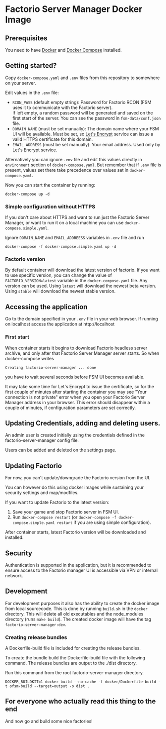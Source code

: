 # Factorio Server Manager Docker Image

## Prerequisites
You need to have [Docker](https://www.digitalocean.com/community/tutorials/how-to-install-and-use-docker-on-ubuntu-20-04)
and [Docker Compose](https://docs.docker.com/compose/install/) installed.

## Getting started?

Copy `docker-compose.yaml` and `.env` files from this repository to somewhere on your server.

Edit values in the `.env` file:
* `RCON_PASS` (default empty string): Password for Factorio RCON (FSM uses it to communicate with the Factorio server). \
  If left empty, a random password will be generated and saved on the first start of the server. You can see the password in `fsm-data/conf.json` file.
* `DOMAIN_NAME` (must be set manually): The domain name where your FSM UI will be available. Must be set,
  so [Let's Encrypt](https://letsencrypt.org/) service can issue a valid HTTPS certificate for this domain.
* `EMAIL_ADDRESS` (must be set manually): Your email address. Used only by Let's Encrypt service.

Alternatively you can ignore `.env` file and edit this values directly in `environment` section of `docker-compose.yaml`.
But remember that if `.env` file is present, values set there take precedence over values set in `docker-compose.yaml`.

Now you can start the container by running:

```
docker-compose up -d
```

### Simple configuration without HTTPS

If you don't care about HTTPS and want to run just the Factorio Server Manager, or want to run it on a local machine you can use `docker-compose.simple.yaml`.

Ignore `DOMAIN_NAME` and `EMAIL_ADDREESS` variables in `.env` file and run
```
docker-compose -f docker-compose.simple.yaml up -d
```

### Factorio version

By default container will download the latest version of factorio. If you want to use specific version, you can change
the value of `FACTORIO_VERSION=latest` variable in the `docker-compose.yaml` file.
Any version can be used. Using `latest` will download the newest beta version. Using `stable` will download the newest stable version.

## Accessing the application

Go to the domain specified in your `.env` file in your web browser. If running on localhost access the application at http://localhost

### First start

When container starts it begins to download Factorio headless server archive, and only after that Factorio Server Manager server starts.
So when docker-compose writes
```
Creating factorio-server-manager ... done
```
you have to wait several seconds before FSM UI becomes available.

It may take some time for Let's Encrypt to issue the certificate, so for the first couple of minutes after starting the container you may see
"Your connection is not private" error when you open your Factorio Server Manager address in your browser. This error should disappear within
a couple of minutes, if configuration parameters are set correctly.

## Updating Credentials, adding and deleting users.

An admin user is created initially using the credentials defined in the factorio-server-manager config file.

Users can be added and deleted on the settings page.

## Updating Factorio

For now, you can't update/downgrade the Factorio version from the UI.

You can however do this using docker images while sustaining your security settings and map/modfiles.

If you want to update Factorio to the latest version:
1. Save your game and stop Factorio server in FSM UI.
2. Run `docker-compose restart` (or `docker-compose -f docker-compose.simple.yaml restart` if you are using simple configuration).

After container starts, latest Factorio version will be downloaded and installed.

## Security

Authentication is supported in the application, but it is recommended to ensure access to the Factorio manager UI is accessible via VPN or internal network.

## Development
For development purposes it also has the ability to create the docker image from local sourcecode. This is done by running `build.sh` in the `docker` directory. This will delete all old executables and the node_modules directory (runs `make build`). The created docker image will have the tag `factorio-server-manager:dev`.

### Creating release bundles
A Dockerfile-build file is included for creating the release bundles.

To create the bundle build the Dockerfile-build file with the following command. The release bundles are output to the ./dist directory.

Run this command from the root factorio-server-manager directory.
```
DOCKER_BUILDKIT=1 docker build --no-cache -f docker/Dockerfile-build -t ofsm-build --target=output -o dist .
```

## For everyone who actually read this thing to the end

And now go and build some nice factories!
